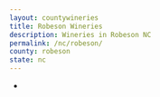 ```yaml
---
layout: countywineries
title: Robeson Wineries
description: Wineries in Robeson NC
permalink: /nc/robeson/
county: robeson
state: nc
---
```

-

